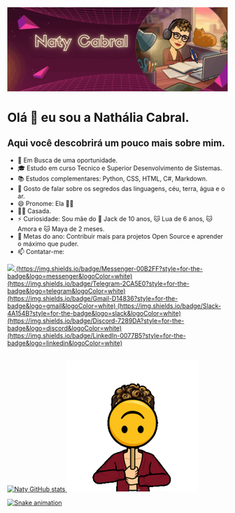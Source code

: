 ##
![Bem Vindos!](https://github.com/NatyCabral/NatyCabral/blob/main/ezgif.com-gif-maker.gif)
# Olá 🖖  eu sou a Nathália Cabral.
## Aqui você descobrirá um pouco mais sobre mim.
- 💼 Em Busca de uma oportunidade.
- 🎓 Estudo em curso Tecnico e Superior Desenvolvimento de Sistemas.
- 📚 Estudos complementares: Python, CSS, HTML, C#, Markdown.
- 💬 Gosto de falar sobre os segredos das linguagens, céu, terra, água e o ar.
- 😄 Pronome: Ela 👩‍🎓
- 🏳️‍🌈 Casada.
- ⚡ Curiosidade: Sou mãe do 🐶 Jack de 10 anos, 🐱 Lua de 6 anos, 🐱 Amora e 🐱 Maya de 2 meses.
- 🎯 Metas do ano: Contribuir mais para projetos Open Source e aprender o máximo que puder. 
- 📫 Contatar-me:<br>
<div>
 <a href= https://wa.me/5511997418015> <img src= "https://img.shields.io/badge/WhatsApp-25D366?style=for-the-badge&logo=whatsapp&logoColor=white">
(https://img.shields.io/badge/Messenger-00B2FF?style=for-the-badge&logo=messenger&logoColor=white)
(https://img.shields.io/badge/Telegram-2CA5E0?style=for-the-badge&logo=telegram&logoColor=white)
(https://img.shields.io/badge/Gmail-D14836?style=for-the-badge&logo=gmail&logoColor=white)
(https://img.shields.io/badge/Slack-4A154B?style=for-the-badge&logo=slack&logoColor=white)
(https://img.shields.io/badge/Discord-7289DA?style=for-the-badge&logo=discord&logoColor=white)
(https://img.shields.io/badge/LinkedIn-0077B5?style=for-the-badge&logo=linkedin&logoColor=white)
 </div>
<br>

![Naty GitHub stats](https://github-readme-stats.vercel.app/api?username=natycabral&theme=synthwave&show_icons=true)
![Naty GitHub stats](https://github.com/NatyCabral/NatyCabral/blob/main/Natydoll.gif)

 ![Snake animation](https://github.com/natycabral/natycabral/blob/output/github-contribution-grid-snake.svg)
